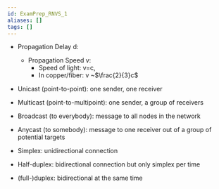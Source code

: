 ```yaml
---
id: ExamPrep_RNVS_1
aliases: []
tags: []
---
```

- Propagation Delay d:
    - Propagation Speed v:
        - Speed of light: v=c,
        - In copper/fiber: v ~$\frac{2}{3}c$

- Unicast (point-to-point): one sender, one receiver
- Multicast (point-to-multipoint): one sender, a group of receivers
- Broadcast (to everybody): message to all nodes in the network
- Anycast (to somebody): message to one receiver out of a group of potential targets
- Simplex: unidirectional connection
- Half-duplex: bidirectional connection but only simplex per time
- (full-)duplex: bidirectional at the same time
